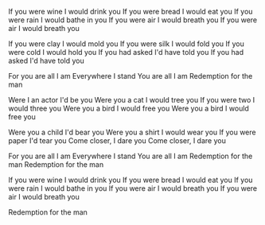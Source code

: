 If you were wine I would drink you
If you were bread I would eat you
If you were rain I would bathe in you
If you were air I would breath you
If you were air I would breath you

If you were clay I would mold you
If you were silk I would fold you
If you were cold I would hold you
If you had asked I'd have told you
If you had asked I'd have told you

For you are all I am
Everywhere I stand
You are all I am
Redemption for the man

Were I an actor I'd be you
Were you a cat I would tree you
If you were two I would three you
Were you a bird I would free you
Were you a bird I would free you

Were you a child I'd bear you
Were you a shirt I would wear you
If you were paper I'd tear you
Come closer, I dare you
Come closer, I dare you

For you are all I am
Everywhere I stand
You are all I am
Redemption for the man
Redemption for the man

If you were wine I would drink you
If you were bread I would eat you
If you were rain I would bathe in you
If you were air I would breath you
If you were air I would breath you

Redemption for the man
